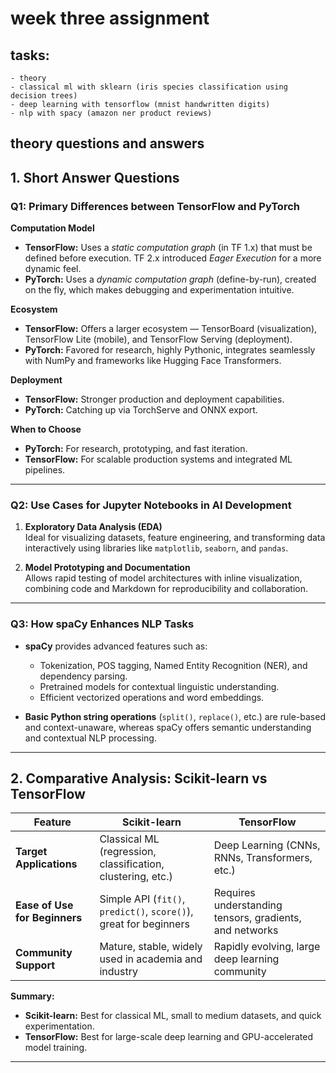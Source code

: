 # week three assignment
## tasks:
    - theory
    - classical ml with sklearn (iris species classification using decision trees)
    - deep learning with tensorflow (mnist handwritten digits)
    - nlp with spacy (amazon ner product reviews)

## theory questions and answers

## 1. Short Answer Questions

### **Q1: Primary Differences between TensorFlow and PyTorch**

**Computation Model**
- **TensorFlow:** Uses a *static computation graph* (in TF 1.x) that must be defined before execution. TF 2.x introduced *Eager Execution* for a more dynamic feel.  
- **PyTorch:** Uses a *dynamic computation graph* (define-by-run), created on the fly, which makes debugging and experimentation intuitive.

**Ecosystem**
- **TensorFlow:** Offers a larger ecosystem — TensorBoard (visualization), TensorFlow Lite (mobile), and TensorFlow Serving (deployment).  
- **PyTorch:** Favored for research, highly Pythonic, integrates seamlessly with NumPy and frameworks like Hugging Face Transformers.

**Deployment**
- **TensorFlow:** Stronger production and deployment capabilities.  
- **PyTorch:** Catching up via TorchServe and ONNX export.

**When to Choose**
- **PyTorch:** For research, prototyping, and fast iteration.  
- **TensorFlow:** For scalable production systems and integrated ML pipelines.

---

### **Q2: Use Cases for Jupyter Notebooks in AI Development**

1. **Exploratory Data Analysis (EDA)**  
   Ideal for visualizing datasets, feature engineering, and transforming data interactively using libraries like `matplotlib`, `seaborn`, and `pandas`.

2. **Model Prototyping and Documentation**  
   Allows rapid testing of model architectures with inline visualization, combining code and Markdown for reproducibility and collaboration.

---

### **Q3: How spaCy Enhances NLP Tasks**

- **spaCy** provides advanced features such as:
  - Tokenization, POS tagging, Named Entity Recognition (NER), and dependency parsing.
  - Pretrained models for contextual linguistic understanding.
  - Efficient vectorized operations and word embeddings.

- **Basic Python string operations** (`split()`, `replace()`, etc.) are rule-based and context-unaware, whereas spaCy offers semantic understanding and contextual NLP processing.

---

## 2. Comparative Analysis: Scikit-learn vs TensorFlow

| Feature | **Scikit-learn** | **TensorFlow** |
|----------|------------------|----------------|
| **Target Applications** | Classical ML (regression, classification, clustering, etc.) | Deep Learning (CNNs, RNNs, Transformers, etc.) |
| **Ease of Use for Beginners** | Simple API (`fit()`, `predict()`, `score()`), great for beginners | Requires understanding tensors, gradients, and networks |
| **Community Support** | Mature, stable, widely used in academia and industry | Rapidly evolving, large deep learning community |

**Summary:**  
- **Scikit-learn:** Best for classical ML, small to medium datasets, and quick experimentation.  
- **TensorFlow:** Best for large-scale deep learning and GPU-accelerated model training.

---